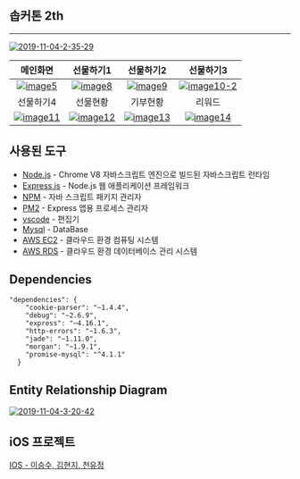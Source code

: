 ## 솝커톤 2th
---------

<a href="https://ibb.co/Mp1fGMP"><img src="https://i.ibb.co/4MS2YP4/2019-11-04-2-35-29.png" alt="2019-11-04-2-35-29" border="0"></a>

|메인화면|선물하기1|선물하기2|선물하기3|
|:--:|:---:|:---:|:---:|
|<a href="https://ibb.co/qWV0pgp"><img src="https://i.ibb.co/4Y3spSp/image5.png" alt="image5" border="0"></a>|<a href="https://ibb.co/J523BGj"><img src="https://i.ibb.co/yW54fZF/image8.png" alt="image8" border="0"></a>|<a href="https://ibb.co/XYk31gR"><img src="https://i.ibb.co/5KxnmyH/image9.png" alt="image9" border="0"></a>|<a href="https://ibb.co/4Nd97NN"><img src="https://i.ibb.co/Lp5b8pp/image10-2.png" alt="image10-2" border="0"></a>|
|선물하기4|선물현황|기부현황|리워드|
|<a href="https://ibb.co/XbMyswh"><img src="https://i.ibb.co/37QfNJD/image11.png" alt="image11" border="0"></a>|<a href="https://ibb.co/yhrMFLK"><img src="https://i.ibb.co/5YPzhqC/image12.png" alt="image12" border="0"></a>|<a href="https://ibb.co/3C9LkRb"><img src="https://i.ibb.co/ZMpkN2r/image13.png" alt="image13" border="0"></a>|<a href="https://ibb.co/42NVdCk"><img src="https://i.ibb.co/7Qy14Bh/image14.png" alt="image14" border="0"></a>|
 

## 사용된 도구

- [Node.js](https://nodejs.org/ko/) - Chrome V8 자바스크립트 엔진으로 빌드된 자바스크립트 런타임
- [Express.js](http://expressjs.com/ko/) - Node.js 웹 애플리케이션 프레임워크
- [NPM](https://rometools.github.io/rome/) - 자바 스크립트 패키지 관리자
- [PM2](http://pm2.keymetrics.io/) - Express 앱용 프로세스 관리자
- [vscode](https://code.visualstudio.com/) - 편집기
- [Mysql](https://www.mysql.com/) - DataBase
- [AWS EC2](https://aws.amazon.com/ko/ec2/?sc_channel=PS&sc_campaign=acquisition_KR&sc_publisher=google&sc_medium=english_ec2_b&sc_content=ec2_e&sc_detail=aws%20ec2&sc_category=ec2&sc_segment=177228231544&sc_matchtype=e&sc_country=KR&s_kwcid=AL!4422!3!177228231544!e!!g!!aws%20ec2&ef_id=WkRozwAAAnO-lPWy:20180412120123:s) - 클라우드 환경 컴퓨팅 시스템
- [AWS RDS](https://aws.amazon.com/ko/rds/) - 클라우드 환경 데이터베이스 관리 시스템


## Dependencies
```
"dependencies": {
    "cookie-parser": "~1.4.4",
    "debug": "~2.6.9",
    "express": "~4.16.1",
    "http-errors": "~1.6.3",
    "jade": "~1.11.0",
    "morgan": "~1.9.1",
    "promise-mysql": "^4.1.1"
  }
```

## Entity Relationship Diagram
<a href="https://ibb.co/wypfBgF"><img src="https://i.ibb.co/VVMsJ9c/2019-11-04-3-20-42.png" alt="2019-11-04-3-20-42" border="0"></a>

## iOS 프로젝트
[IOS - 이승수, 김현지, 천유정](https://github.com/soptaton/HallowDear-iOS)